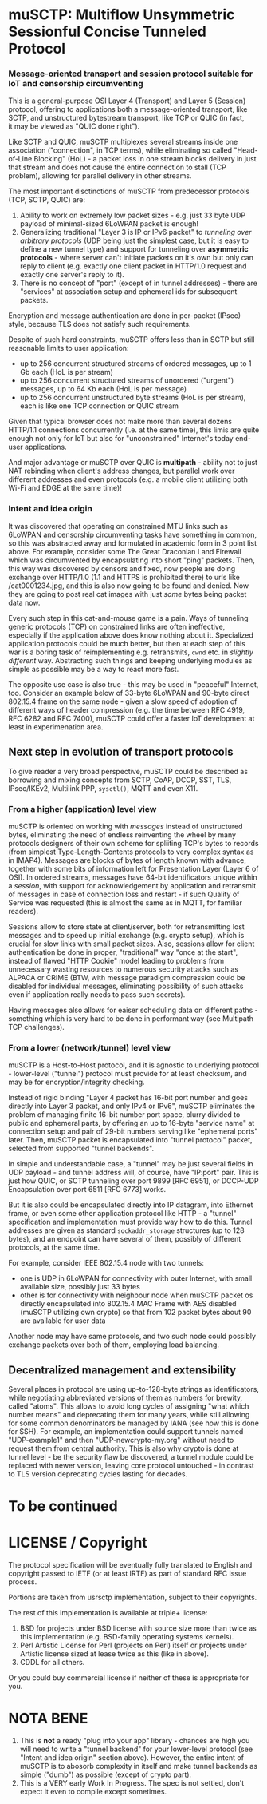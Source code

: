 # muSCTP: Multiflow Unsymmetric Sessionful Concise Tunneled Protocol

### Message-oriented transport and session protocol suitable for IoT and censorship circumventing

This is a general-purpose OSI Layer 4 (Transport) and Layer 5 (Session) protocol, offering to applications both a message-oriented transport, like SCTP, and unstructured bytestream transport, like TCP or QUIC (in fact, it may be viewed as "QUIC done right").

Like SCTP and QUIC, muSCTP multiplexes several streams inside one association ("connection", in TCP terms), while eliminating so called "Head-of-Line Blocking" (HoL) - a packet loss in one stream blocks delivery in just that stream and does not cause the entire connection to stall (TCP problem), allowing for parallel delivery in other streams.

The most important disctinctions of muSCTP from predecessor protocols (TCP, SCTP, QUIC) are:

1. Ability to work on extremely low packet sizes - e.g. just 33 byte UDP payload of minimal-sized 6LoWPAN packet is enough!
2. Generalizing traditional "Layer 3 is IP or IPv6 packet" to _tunneling over arbitrary protocols_ (UDP being just the simplest case, but it is easy to define a new tunnel type) and support for tunneling over **asymmetric protocols** - where server can't initiate packets on it's own but only can reply to client (e.g. exactly one client packet in HTTP/1.0 request and exactly one server's reply to it).
3. There is no concept of "port" (except of in tunnel addresses) - there are "services" at association setup and ephemeral ids for subsequent packets.

Encryption and message authentication are done in per-packet (IPsec) style, because TLS does not satisfy such requirements.

Despite of such hard constraints, muSCTP offers less than in SCTP but still reasonable limits to user application:

* up to 256 concurrent structured streams of ordered messages, up to 1 Gb each (HoL is per stream)
* up to 256 concurrent structured streams of unordered ("urgent") messages, up to 64 Kb each (HoL is per message)
* up to 256 concurrent unstructured byte streams (HoL is per stream), each is like one TCP connection or QUIC stream

Given that typical browser does not make more than several dozens HTTP/1.1 connections concurrently (i.e. at the same time), this limis are quite enough not only for IoT but also for "unconstrained" Internet's today end-user applications.

And major advantage or muSCTP over QUIC is **multipath** - ability not to just NAT rebinding when client's address changes, but parallel work over different addresses and even protocols (e.g. a mobile client utilizing both Wi-Fi and EDGE at the same time)!

### Intent and idea origin

It was discovered that operating on constrained MTU links such as 6LoWPAN and censorship circumventing tasks have something in common, so this was abstracted away and formulated in academic form in 3 point list above. For example, consider some The Great Draconian Land Firewall which was circumvented by encapsulating into short "ping" packets. Then, this way was discovered by censors and fixed, now people are doing exchange over HTTP/1.0 (1.1 and HTTPS is prohibited there) to urls like /cat0001234.jpg, and this is also now going to be found and denied. Now they are going to post real cat images with just _some_ bytes being packet data now.

Every such step in this cat-and-mouse game is a pain. Ways of tunneling generic protocols (TCP) on constrained links are often ineffective, especially if the application above does know nothing about it. Specialized application protocols could be much better, but then at each step of this war is a boring task of reimplementing e.g. retransmits, `cwnd` etc. in _slightly different_ way. Abstracting such things and keeping underlying modules as simple as possible may be a way to react more fast.

The opposite use case is also true - this may be used in "peaceful" Internet, too. Consider an example below of 33-byte 6LoWPAN and 90-byte direct 802.15.4 frame on the same node - given a slow speed of adoption of different ways of header compression (e.g. the time between RFC 4919, RFC 6282 and RFC 7400), muSCTP could offer a faster IoT development at least in experimenation area.

## Next step in evolution of transport protocols

To give reader a very broad perspective, muSCTP could be described as borrowing and mixing concepts from SCTP, CoAP, DCCP, SST, TLS, IPsec/IKEv2, Multilink PPP, `sysctl()`, MQTT and even X11.

### From a higher (application) level view

muSCTP is oriented on working with _messages_ instead of unstructured bytes, eliminating the need of endless reinventing the wheel by many protocols designers of their own scheme for spliiting TCP's bytes to records (from simplest Type-Length-Contents protocols to very complex syntax as in IMAP4). Messages are blocks of bytes of length known with advance, together with some bits of information left for Presentation Layer (Layer 6 of OSI). In ordered streams, messages have 64-bit identificators unique within a _session_, with support for acknowledgement by application and retransmit of messages in case of connection loss and restart - if such Quality of Service was requested (this is almost the same as in MQTT, for familiar readers).

Sessions allow to store state at client/server, both for retransmitting lost messages and to speed up initial exchange (e.g. crypto setup), which is crucial for slow links with small packet sizes. Also, sessions allow for client authentication be done in proper, "traditional" way "once at the start", instead of flawed "HTTP Cookie" model leading to problems from unnecessary wasting resources to numerous security attacks such as ALPACA or CRIME (BTW, with message paradigm compression could be disabled for individual messages, eliminating possibility of such attacks even if application really needs to pass such secrets).

Having messages also allows for eaiser scheduling data on different paths - something which is very hard to be done in performant way (see Multipath TCP challenges).

### From a lower (network/tunnel) level view

muSCTP is a Host-to-Host protocol, and it is agnostic to underlying protocol - lower-level ("tunnel") protocol must provide for at least checksum, and may be for encryption/integrity checking.

Instead of rigid binding "Layer 4 packet has 16-bit port number and goes directly into Layer 3 packet, and only IPv4 or IPv6", muSCTP eliminates the problem of managing finite 16-bit number port space, blurry divided to public and ephemeral parts, by offering an up to 16-byte "service name" at connection setup and pair of 29-bit numbers serving like "ephemeral ports" later. Then, muSCTP packet is encapsulated into "tunnel protocol" packet, selected from supported "tunnel backends".

In simple and understandable case, a "tunnel" may be just several fields in UDP payload - and tunnel address will, of course, have "IP:port" pair. This is just how QUIC, or SCTP tunneling over port 9899 [RFC 6951], or DCCP-UDP Encapsulation over port 6511 [RFC 6773] works.

But it is also could be encapsulated directly into IP datagram, into Ethernet frame, or even some other application protocol like HTTP - a "tunnel" specification and implementation must provide way how to do this. Tunnel addresses are given as standard `sockaddr_storage` structures (up to 128 bytes), and an endpoint can have several of them, possibly of different protocols, at the same time.

For example, consider IEEE 802.15.4 node with two tunnels:
* one is UDP in 6LoWPAN for connectivity with outer Internet, with small available size, possibly just 33 bytes
* other is for connectivity with neighbour node when muSCTP packet os directly encapsulated into 802.15.4 MAC Frame with AES disabled (muSCTP utilizing own crypto) so that from 102 packet bytes about 90 are available for user data

Another node may have same protocols, and two such node could possibly exchange packets over both of them, employing load balancing.

## Decentralized management and extensibility

Several places in protocol are using up-to-128-byte strings as identificators, while negotiating abbreviated versions of them as numbers for brewity, called "atoms". This allows to avoid long cycles of assigning "what which number means" and deprecating them for many years, while still allowing for some common denominators be managed by IANA (see how this is done for SSH). For example, an implementation could support tunnels named "UDP-example1" and then "UDP-newcrypto-my.org" without need to request them from central authority. This is also why crypto is done at tunnel level - be the security flaw be discovered, a tunnel module could be replaced with newer version, leaving core protocol untouched - in contrast to TLS version deprecating cycles lasting for decades.

# To be continued

# LICENSE / Copyright

The protocol specification will be eventually fully translated to English and copyright passed to IETF (or at least IRTF) as part of standard RFC issue process.

Portions are taken from usrsctp implementation, subject to their copyrights.

The rest of this implementation is available at triple+ license:

1. BSD for projects under BSD license with source size more than twice as this implementation (e.g. BSD-family operating systems kernels).
2. Perl Artistic License for Perl (projects on Perl) itself or projects under Artistic license sized at lease twice as this (like in above).
3. CDDL for all others.

Or you could buy commercial license if neither of these is appropriate for you.

# NOTA BENE

1. This is **not** a ready "plug into your app" library - chances are high you will need to write a "tunnel backend" for your lower-level protocol (see "Intent and idea origin" section above). However, the entire intent of muSCTP is to abosorb complexity in itself and make tunnel backends as simple ("dumb") as possible (except of crypto part).
2. This is a VERY early Work In Progress. The spec is not settled, don't expect it even to compile except sometimes.

